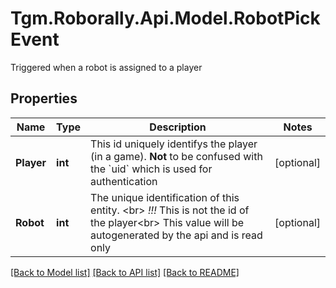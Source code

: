 # Tgm.Roborally.Api.Model.RobotPickEvent
Triggered when a robot is assigned to a player

## Properties

Name | Type | Description | Notes
------------ | ------------- | ------------- | -------------
**Player** | **int** | This id uniquely identifys the player (in a game).   **Not** to be confused with the &#x60;uid&#x60; which is used for authentication | [optional] 
**Robot** | **int** | The unique identification of this entity. &lt;br&gt; *!!!* This is not the id of the player&lt;br&gt; This value will be autogenerated by the api and is read only | [optional] 

[[Back to Model list]](../README.md#documentation-for-models) [[Back to API list]](../README.md#documentation-for-api-endpoints) [[Back to README]](../README.md)

